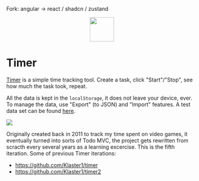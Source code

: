 Fork: angular -> react / shadcn / zustand

<div align="center"><img src="src/assets/favicon.svg" width='64' height='64'></div>

# Timer

[Timer](https://klaster1.github.io/timer-5) is a simple time tracking tool. Create a task, click "Start"/"Stop", see how much the task took, repeat.

All the data is kept in the `localStorage`, it does not leave your device, ever. To manage the data, use "Export" (to JSON) and "Import" features. A test data set can be found [here](https://gist.githubusercontent.com/Klaster1/a456beaf5384924fa960790160286d8a/raw/179c67dad43c66d48fb7c766f1e19b58df4c64cf/games.json).

<a href="https://raw.githubusercontent.com/Klaster1/Klaster1/timer-5/master/screenshot.png"><img src="screenshot.png"></a>

Originally created back in 2011 to track my time spent on video games, it eventually turned into sorts of Todo MVC, the project gets rewritten from scracth every several years as a learning excercise. This is the fifth iteration. Some of previous Timer iterations:

- https://github.com/Klaster1/timer
- https://github.com/Klaster1/timer2
